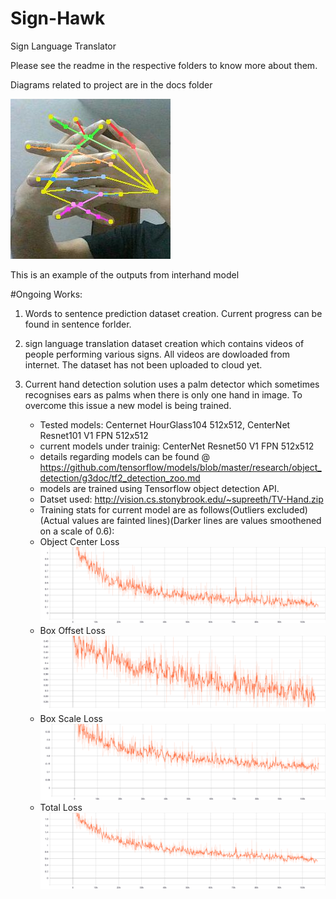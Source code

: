 # Sign-Hawk
Sign Language Translator

Please see the readme in the respective folders to know more about them.

Diagrams related to project are in the docs folder

![Output from InterHand Model](https://github.com/SuhelNaryal/Sign-Hawk/blob/main/index.jpg)

This is an example of the outputs from interhand model


#Ongoing Works:

1) Words to sentence prediction dataset creation. Current progress can be found in sentence forlder.

2) sign language translation dataset creation which contains videos of people performing various signs. All videos are dowloaded from internet. The dataset has not been uploaded to cloud yet.

3) Current hand detection solution uses a palm detector which sometimes recognises ears as palms when there is only one hand in image. To overcome this issue a new model is being trained.
    - Tested models: Centernet HourGlass104 512x512, CenterNet Resnet101 V1 FPN 512x512
    - current models under trainig: CenterNet Resnet50 V1 FPN 512x512
    - details regarding models can be found @ https://github.com/tensorflow/models/blob/master/research/object_detection/g3doc/tf2_detection_zoo.md
    - models are trained using Tensorflow object detection API.
    - Datset used: http://vision.cs.stonybrook.edu/~supreeth/TV-Hand.zip
    - Training stats for current model are as follows(Outliers excluded)(Actual values are fainted lines)(Darker lines are values smoothened on a scale of 0.6):
    - Object Center Loss 
    ![Object Center Loss](https://github.com/SuhelNaryal/Sign-Hawk/blob/main/Loss_object_center_current.svg)
    - Box Offset Loss 
    ![Box Offset Loss](https://github.com/SuhelNaryal/Sign-Hawk/blob/main/Loss_box_offset_current.svg)
    - Box Scale Loss 
    ![Box Scale Loss](https://github.com/SuhelNaryal/Sign-Hawk/blob/main/Loss_box_scale_current.svg)
    - Total Loss 
    ![Total Loss](https://github.com/SuhelNaryal/Sign-Hawk/blob/main/Loss_total_loss_current.svg)
